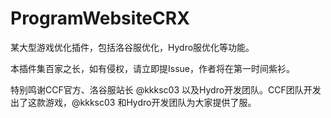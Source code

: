 # ProgramWebsiteCRX
某大型游戏优化插件，包括洛谷服优化，Hydro服优化等功能。

本插件集百家之长，如有侵权，请立即提Issue，作者将在第一时间紫衫。

特别鸣谢CCF官方、洛谷服站长 @kkksc03 以及Hydro开发团队。CCF团队开发出了这款游戏，@kkksc03 和Hydro开发团队为大家提供了服。